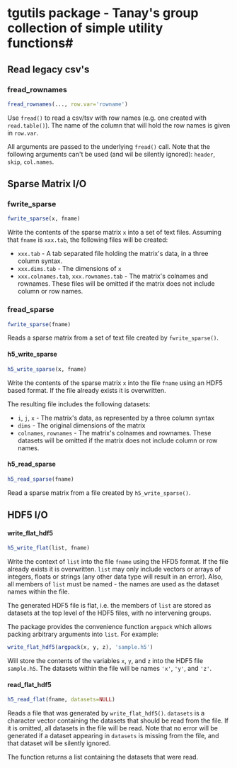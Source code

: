 # tgutils package - Tanay's group collection of simple utility functions#

## Read legacy csv's

### fread_rownames ###

``` R
fread_rownames(..., row.var='rowname')
```

Use `fread()` to read a csv/tsv with row names (e.g. one created with `read.table()`). The name of the column that will hold the row names is given in `row.var`.

All arguments are passed to the underlying `fread()` call. Note that the following arguments can't be used (and wil be silently ignored): `header`, `skip`, `col.names`.


## Sparse Matrix I/O ##

### fwrite_sparse ###

``` R
fwrite_sparse(x, fname)
```

Write the contents of the sparse matrix `x` into a set of text files. Assuming that `fname` is `xxx.tab`, the following files will be created:
* `xxx.tab` - A tab separated file holding the matrix's data, in a three column syntax.
* `xxx.dims.tab` - The dimensions of `x`
* `xxx.colnames.tab`, `xxx.rownames.tab` - The matrix's colnames and rownames. These files will be omitted if the matrix does not include column or row names.

### fread_sparse ###

``` R
fwrite_sparse(fname)
```

Reads a sparse matrix from a set of text file created by `fwrite_sparse()`.


#### h5_write_sparse ####

``` R
h5_write_sparse(x, fname)
```

Write the contents of the sparse matrix `x` into the file `fname` using an HDF5 based format. If the file already exists it is overwritten.

The resulting file includes the following datasets:
* `i`, `j`, `x` - The matrix's data, as represented by a three column syntax
* `dims` - The original dimensions of the matrix
* `colnames`, `rownames` - The matrix's colnames and rownames. These datasets will be omitted if the matrix does not include column or row names.


#### h5_read_sparse ####

``` R
h5_read_sparse(fname)
```

Read a sparse matrix from a file created by `h5_write_sparse()`.


## HDF5 I/O ##

#### write_flat_hdf5 ###

``` R
h5_write_flat(list, fname)
```

Write the context of `list` into the file `fname` using the HFD5 format. If the file already exists it is overwritten. `list` may only include vectors or arrays of integers, floats or strings (any other data type will result in an error). Also, all members of `list` must be named - the names are used as the dataset names within the file.

The generated HDF5 file is flat, i.e. the members of `list` are stored as datasets at the top level of the HDF5 files, with no intervening groups.

The package provides the convenience function `argpack` which allows packing arbitrary arguments into `list`. For example:
``` R
write_flat_hdf5(argpack(x, y, z), 'sample.h5')
```
Will store the contents of the variables `x`, `y`, and `z` into the HDF5 file `sample.h5`. The datasets within the file will be names `'x'`, `'y'`, and `'z'`.

#### read_flat_hdf5 ###

``` R
h5_read_flat(fname, datasets=NULL)
```

Reads a file that was generated by `write_flat_hdf5()`. `datasets` is a character vector containing the datasets that should be read from the file. If it is omitted, all datasets in the file will be read. Note that no error will be generated if a dataset appearing in `datasets` is missing from the file, and that dataset will be silently ignored.

The function returns a list containing the datasets that were read.
